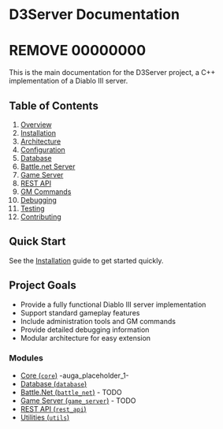 # D3Server Documentation

# REMOVE 00000000 

This is the main documentation for the D3Server project, a C++ implementation of a Diablo III server.

## Table of Contents

1. [Overview](overview.md)
2. [Installation](installation.md)
3. [Architecture](architecture.md)
4. [Configuration](configuration.md)
5. [Database](database.md)
6. [Battle.net Server](battle_net.md)
7. [Game Server](game_server.md)
8. [REST API](rest_api.md)
9. [GM Commands](gm_commands.md)
10. [Debugging](debugging.md)
11. [Testing](testing.md)
12. [Contributing](contributing.md)

## Quick Start

See the [Installation](installation.md) guide to get started quickly.

## Project Goals

- Provide a fully functional Diablo III server implementation
- Support standard gameplay features
- Include administration tools and GM commands
- Provide detailed debugging information
- Modular architecture for easy extension

### Modules

*   [Core (`core`)](core.md) -auga_placeholder_1-
*   [Database (`database`)](database.md)
*   [Battle.Net (`battle_net`)](battle_net.md) - TODO
*   [Game Server (`game_server`)](game_server.md) - TODO
*   [REST API (`rest_api`)](rest_api.md)
*   [Utilities (`utils`)](utils.md) 
